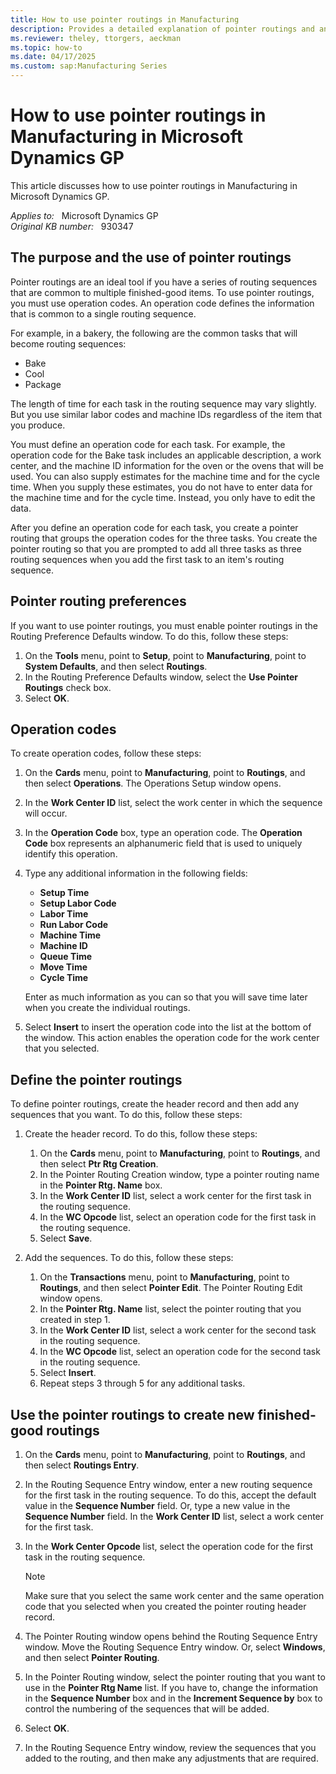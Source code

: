 ```yaml
---
title: How to use pointer routings in Manufacturing
description: Provides a detailed explanation of pointer routings and an example of how to use them.
ms.reviewer: theley, ttorgers, aeckman
ms.topic: how-to
ms.date: 04/17/2025
ms.custom: sap:Manufacturing Series
---
```

# How to use pointer routings in Manufacturing in Microsoft Dynamics GP

This article discusses how to use pointer routings in Manufacturing in Microsoft Dynamics GP.

_Applies to:_ &nbsp; Microsoft Dynamics GP  
_Original KB number:_ &nbsp; 930347

## The purpose and the use of pointer routings

Pointer routings are an ideal tool if you have a series of routing sequences that are common to multiple finished-good items. To use pointer routings, you must use operation codes. An operation code defines the information that is common to a single routing sequence.

For example, in a bakery, the following are the common tasks that will become routing sequences:

- Bake
- Cool
- Package

The length of time for each task in the routing sequence may vary slightly. But you use similar labor codes and machine IDs regardless of the item that you produce.

You must define an operation code for each task. For example, the operation code for the Bake task includes an applicable description, a work center, and the machine ID information for the oven or the ovens that will be used. You can also supply estimates for the machine time and for the cycle time. When you supply these estimates, you do not have to enter data for the machine time and for the cycle time. Instead, you only have to edit the data.

After you define an operation code for each task, you create a pointer routing that groups the operation codes for the three tasks. You create the pointer routing so that you are prompted to add all three tasks as three routing sequences when you add the first task to an item's routing sequence.

## Pointer routing preferences

If you want to use pointer routings, you must enable pointer routings in the Routing Preference Defaults window. To do this, follow these steps:

1. On the **Tools** menu, point to **Setup**, point to **Manufacturing**, point to **System Defaults**, and then select **Routings**.
2. In the Routing Preference Defaults window, select the **Use Pointer Routings** check box.
3. Select **OK**.

## Operation codes

To create operation codes, follow these steps:

1. On the **Cards** menu, point to **Manufacturing**, point to **Routings**, and then select **Operations**. The Operations Setup window opens.
2. In the **Work Center ID** list, select the work center in which the sequence will occur.
3. In the **Operation Code** box, type an operation code. The **Operation Code** box represents an alphanumeric field that is used to uniquely identify this operation.
4. Type any additional information in the following fields:
   - **Setup Time**
   - **Setup Labor Code**
   - **Labor Time**
   - **Run Labor Code**
   - **Machine Time**
   - **Machine ID**
   - **Queue Time**
   - **Move Time**
   - **Cycle Time**

   Enter as much information as you can so that you will save time later when you create the individual routings.

5. Select **Insert** to insert the operation code into the list at the bottom of the window. This action enables the operation code for the work center that you selected.

## Define the pointer routings

To define pointer routings, create the header record and then add any sequences that you want. To do this, follow these steps:

1. Create the header record. To do this, follow these steps:

   1. On the **Cards** menu, point to **Manufacturing**, point to **Routings**, and then select **Ptr Rtg Creation**.
   2. In the Pointer Routing Creation window, type a pointer routing name in the **Pointer Rtg. Name** box.
   3. In the **Work Center ID** list, select a work center for the first task in the routing sequence.
   4. In the **WC Opcode** list, select an operation code for the first task in the routing sequence.
   5. Select **Save**.
2. Add the sequences. To do this, follow these steps:

   1. On the **Transactions** menu, point to **Manufacturing**, point to **Routings**, and then select **Pointer Edit**. The Pointer Routing Edit window opens.
   2. In the **Pointer Rtg. Name** list, select the pointer routing that you created in step 1.
   3. In the **Work Center ID** list, select a work center for the second task in the routing sequence.
   4. In the **WC Opcode** list, select an operation code for the second task in the routing sequence.
   5. Select **Insert**.
   6. Repeat steps 3 through 5 for any additional tasks.

## Use the pointer routings to create new finished-good routings

1. On the **Cards** menu, point to **Manufacturing**, point to **Routings**, and then select **Routings Entry**.
2. In the Routing Sequence Entry window, enter a new routing sequence for the first task in the routing sequence. To do this, accept the default value in the **Sequence Number** field. Or, type a new value in the **Sequence Number** field. In the **Work Center ID** list, select a work center for the first task.
3. In the **Work Center Opcode** list, select the operation code for the first task in the routing sequence.

    > [!NOTE]
    > Make sure that you select the same work center and the same operation code that you selected when you created the pointer routing header record.
4. The Pointer Routing window opens behind the Routing Sequence Entry window. Move the Routing Sequence Entry window. Or, select **Windows**, and then select **Pointer Routing**.

5. In the Pointer Routing window, select the pointer routing that you want to use in the **Pointer Rtg Name** list. If you have to, change the information in the **Sequence Number** box and in the **Increment Sequence by** box to control the numbering of the sequences that will be added.

6. Select **OK**.
7. In the Routing Sequence Entry window, review the sequences that you added to the routing, and then make any adjustments that are required.
